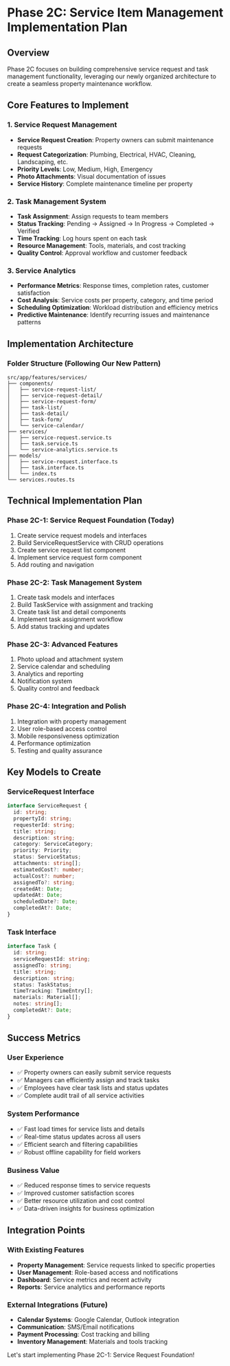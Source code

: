 # Phase 2C: Service Item Management Implementation Plan

## Overview
Phase 2C focuses on building comprehensive service request and task management functionality, leveraging our newly organized architecture to create a seamless property maintenance workflow.

## Core Features to Implement

### 1. Service Request Management
- **Service Request Creation**: Property owners can submit maintenance requests
- **Request Categorization**: Plumbing, Electrical, HVAC, Cleaning, Landscaping, etc.
- **Priority Levels**: Low, Medium, High, Emergency
- **Photo Attachments**: Visual documentation of issues
- **Service History**: Complete maintenance timeline per property

### 2. Task Management System
- **Task Assignment**: Assign requests to team members
- **Status Tracking**: Pending → Assigned → In Progress → Completed → Verified
- **Time Tracking**: Log hours spent on each task
- **Resource Management**: Tools, materials, and cost tracking
- **Quality Control**: Approval workflow and customer feedback

### 3. Service Analytics
- **Performance Metrics**: Response times, completion rates, customer satisfaction
- **Cost Analysis**: Service costs per property, category, and time period
- **Scheduling Optimization**: Workload distribution and efficiency metrics
- **Predictive Maintenance**: Identify recurring issues and maintenance patterns

## Implementation Architecture

### Folder Structure (Following Our New Pattern)
```
src/app/features/services/
├── components/
│   ├── service-request-list/
│   ├── service-request-detail/
│   ├── service-request-form/
│   ├── task-list/
│   ├── task-detail/
│   ├── task-form/
│   └── service-calendar/
├── services/
│   ├── service-request.service.ts
│   ├── task.service.ts
│   └── service-analytics.service.ts
├── models/
│   ├── service-request.interface.ts
│   ├── task.interface.ts
│   └── index.ts
└── services.routes.ts
```

## Technical Implementation Plan

### Phase 2C-1: Service Request Foundation (Today)
1. Create service request models and interfaces
2. Build ServiceRequestService with CRUD operations
3. Create service request list component
4. Implement service request form component
5. Add routing and navigation

### Phase 2C-2: Task Management System
1. Create task models and interfaces
2. Build TaskService with assignment and tracking
3. Create task list and detail components
4. Implement task assignment workflow
5. Add status tracking and updates

### Phase 2C-3: Advanced Features
1. Photo upload and attachment system
2. Service calendar and scheduling
3. Analytics and reporting
4. Notification system
5. Quality control and feedback

### Phase 2C-4: Integration and Polish
1. Integration with property management
2. User role-based access control
3. Mobile responsiveness optimization
4. Performance optimization
5. Testing and quality assurance

## Key Models to Create

### ServiceRequest Interface
```typescript
interface ServiceRequest {
  id: string;
  propertyId: string;
  requesterId: string;
  title: string;
  description: string;
  category: ServiceCategory;
  priority: Priority;
  status: ServiceStatus;
  attachments: string[];
  estimatedCost?: number;
  actualCost?: number;
  assignedTo?: string;
  createdAt: Date;
  updatedAt: Date;
  scheduledDate?: Date;
  completedAt?: Date;
}
```

### Task Interface
```typescript
interface Task {
  id: string;
  serviceRequestId: string;
  assignedTo: string;
  title: string;
  description: string;
  status: TaskStatus;
  timeTracking: TimeEntry[];
  materials: Material[];
  notes: string[];
  completedAt?: Date;
}
```

## Success Metrics

### User Experience
- ✅ Property owners can easily submit service requests
- ✅ Managers can efficiently assign and track tasks
- ✅ Employees have clear task lists and status updates
- ✅ Complete audit trail of all service activities

### System Performance
- ✅ Fast load times for service lists and details
- ✅ Real-time status updates across all users
- ✅ Efficient search and filtering capabilities
- ✅ Robust offline capability for field workers

### Business Value
- ✅ Reduced response times to service requests
- ✅ Improved customer satisfaction scores
- ✅ Better resource utilization and cost control
- ✅ Data-driven insights for business optimization

## Integration Points

### With Existing Features
- **Property Management**: Service requests linked to specific properties
- **User Management**: Role-based access and notifications
- **Dashboard**: Service metrics and recent activity
- **Reports**: Service analytics and performance reports

### External Integrations (Future)
- **Calendar Systems**: Google Calendar, Outlook integration
- **Communication**: SMS/Email notifications
- **Payment Processing**: Cost tracking and billing
- **Inventory Management**: Materials and tools tracking

Let's start implementing Phase 2C-1: Service Request Foundation!